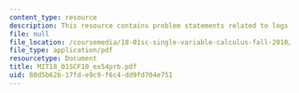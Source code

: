 ```yaml
---
content_type: resource
description: This resource contains problem statements related to logs and exponents.
file: null
file_location: /coursemedia/18-01sc-single-variable-calculus-fall-2010/80d5b62b17fde9c9f6c4dd9fd704e751_MIT18_01SCF10_ex54prb.pdf
file_type: application/pdf
resourcetype: Document
title: MIT18_01SCF10_ex54prb.pdf
uid: 80d5b62b-17fd-e9c9-f6c4-dd9fd704e751
---
```

